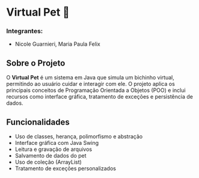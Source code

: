 # Virtual Pet 🐶

### Integrantes:

- Nicole Guarnieri, Maria Paula Felix

## Sobre o Projeto

O **Virtual Pet** é um sistema em Java que simula um bichinho virtual, permitindo ao usuário cuidar e interagir com ele. O projeto aplica os principais conceitos de Programação Orientada a Objetos (POO) e inclui recursos como interface gráfica, tratamento de exceções e persistência de dados.

## Funcionalidades

* Uso de classes, herança, polimorfismo e abstração
* Interface gráfica com Java Swing
* Leitura e gravação de arquivos
* Salvamento de dados do pet
* Uso de coleção (ArrayList)
* Tratamento de exceções personalizados
